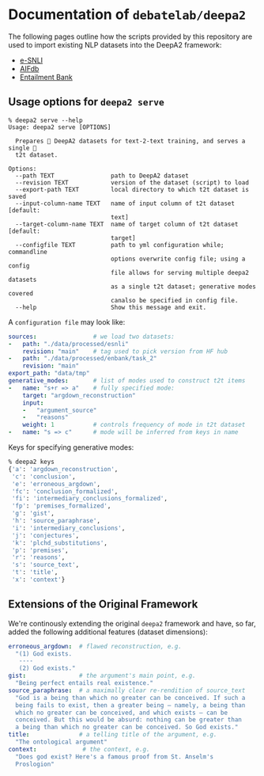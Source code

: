 # Documentation of `debatelab/deepa2`

The following pages outline how the scripts provided by this repository are used to import existing NLP datasets into the DeepA2 framework:

* [e-SNLI](esnli.md)
* [AIFdb](aifdb.md)
* [Entailment Bank](enbank.md)

## Usage options for `deepa2 serve`

```
% deepa2 serve --help
Usage: deepa2 serve [OPTIONS]

  Prepares 🎂 DeepA2 datasets for text-2-text training, and serves a single 🍰
  t2t dataset.

Options:
  --path TEXT                path to DeepA2 dataset
  --revision TEXT            version of the dataset (script) to load
  --export-path TEXT         local directory to which t2t dataset is saved
  --input-column-name TEXT   name of input column of t2t dataset  [default:
                             text]
  --target-column-name TEXT  name of target column of t2t dataset  [default:
                             target]
  --configfile TEXT          path to yml configuration while; commandline
                             options overwrite config file; using a config
                             file allows for serving multiple deepa2 datasets
                             as a single t2t dataset; generative modes covered
                             canalso be specified in config file.
  --help                     Show this message and exit.

```


A `configuration file` may look like:

```yml
sources:                # we load two datasets:
-   path: "./data/processed/esnli"
    revision: "main"    # tag used to pick version from HF hub
-   path: "./data/processed/enbank/task_2"
    revision: "main"
export_path: "data/tmp" 
generative_modes:       # list of modes used to construct t2t items 
-   name: "s+r => a"    # fully specified mode:
    target: "argdown_reconstruction"
    input:
    -   "argument_source"
    -   "reasons"
    weight: 1           # controls frequency of mode in t2t dataset
-   name: "s => c"      # mode will be inferred from keys in name
```

Keys for specifying generative modes:

```bash
% deepa2 keys
{'a': 'argdown_reconstruction',
 'c': 'conclusion',
 'e': 'erroneous_argdown',
 'fc': 'conclusion_formalized',
 'fi': 'intermediary_conclusions_formalized',
 'fp': 'premises_formalized',
 'g': 'gist',
 'h': 'source_paraphrase',
 'i': 'intermediary_conclusions',
 'j': 'conjectures',
 'k': 'plchd_substitutions',
 'p': 'premises',
 'r': 'reasons',
 's': 'source_text',
 't': 'title',
 'x': 'context'}

```


## Extensions of the Original Framework

We're continously extending the original `deepa2` framework and have, so far, added the following additional features (dataset dimensions):

```yml
erroneous_argdown:  # flawed reconstruction, e.g.
  "(1) God exists.
   ----
   (2) God exists."
gist:               # the argument's main point, e.g.
  "Being perfect entails real existence."
source_paraphrase:  # a maximally clear re-rendition of source_text
  "God is a being than which no greater can be conceived. If such a 
  being fails to exist, then a greater being — namely, a being than 
  which no greater can be conceived, and which exists — can be 
  conceived. But this would be absurd: nothing can be greater than 
  a being than which no greater can be conceived. So God exists."
title:              # a telling title of the argument, e.g.
  "The ontological argument"
context:             # the context, e.g.
  "Does god exist? Here's a famous proof from St. Anselm's 
  Proslogion"
```